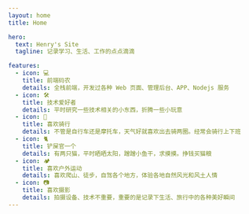 ```yaml
---
layout: home
title: Home

hero:
  text: Henry's Site
  tagline: 记录学习、生活、工作的点点滴滴

features:
  - icon: 💻
    title: 前端码农
    details: 全栈前端，开发过各种 Web 页面、管理后台、APP、Nodejs 服务
  - icon: 🛠
    title: 技术爱好者
    details: 平时研究一些技术相关的小东西，折腾一些小玩意
  - icon: 🚴
    title: 喜欢骑行
    details: 不管是自行车还是摩托车，天气好就喜欢出去骑两圈。经常会骑行上下班
  - icon: 🐈
    title: 铲屎官一个
    details: 有两只猫，平时晒晒太阳，蹭蹭小鱼干，求摸摸。挣钱买猫粮
  - icon: 🏕
    title: 喜欢户外运动
    details: 喜欢爬山、徒步，自驾各个地方，体验各地自然风光和风土人情
  - icon: 📷
    title: 喜欢摄影
    details: 拍摄设备、技术不重要，重要的是记录下生活、旅行中的各种美好瞬间
---
```

